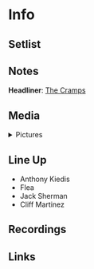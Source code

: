 # Info

## Setlist

## Notes

**Headliner**: [The Cramps](https://en.wikipedia.org/wiki/The_Cramps)

## Media 

<details>
  <summary>Pictures</summary>
  <img alt="Flyer" title="Flyer" src="19840623f.jpg" height="200" />-
</details>

## Line Up

* Anthony Kiedis
* Flea
* Jack Sherman
* Cliff Martinez

## Recordings

## Links